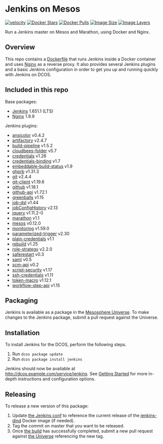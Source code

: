 # Jenkins on Mesos
[![velocity](http://velocity.mesosphere.com/service/velocity/buildStatus/icon?job=public-jenkins-mesos-master)](http://velocity.mesosphere.com/service/velocity/job/public-jenkins-mesos-master/)
[![Docker Stars](https://img.shields.io/docker/stars/mesosphere/jenkins.svg)][docker-hub]
[![Docker Pulls](https://img.shields.io/docker/pulls/mesosphere/jenkins.svg)][docker-hub]
[![Image Size](https://img.shields.io/imagelayers/image-size/mesosphere/jenkins/0.2.3.svg)](https://imagelayers.io/?images=mesosphere/jenkins:0.2.3)
[![Image Layers](https://img.shields.io/imagelayers/layers/mesosphere/jenkins/0.2.3.svg)](https://imagelayers.io/?images=mesosphere/jenkins:0.2.3)

Run a Jenkins master on Mesos and Marathon, using Docker and Nginx.

## Overview
This repo contains a [Dockerfile](Dockerfile) that runs Jenkins inside a Docker
container and uses [Nginx][nginx-home] as a reverse proxy. It also provides
several Jenkins plugins and a basic Jenkins configuration in order to get you
up and running quickly with Jenkins on DCOS.

## Included in this repo
Base packages:
  * [Jenkins][jenkins-home] 1.651.1 (LTS)
  * [Nginx][nginx-home] 1.9.9

Jenkins plugins:
  * [ansicolor][ansicolor-plugin] v0.4.2
  * [artifactory][artifactory-plugin] v2.4.7
  * [build-pipeline][build-pipeline-plugin] v1.5.2
  * [cloudbees-folder][folders-plugin] v5.7
  * [credentials][credentials-plugin] v1.26
  * [credentials-binding][credentials-binding-plugin] v1.7
  * [embeddable-build-status][embeddable-build-status-plugin] v1.9
  * [ghprb][ghprb-plugin] v1.31.3
  * [git][git-plugin] v2.4.4
  * [git-client][git-client-plugin] v1.19.6
  * [github][github-plugin] v1.18.1
  * [github-api][github-api-plugin] v1.72.1
  * [greenballs][greenballs-plugin] v1.15
  * [job-dsl][job-dsl-plugin] v1.44
  * [jobConfigHistory][jobConfigHistory-plugin] v2.13
  * [jquery][jquery] v1.11.2-0
  * [marathon][marathon-plugin] v1.1
  * [mesos][mesos-plugin] v0.12.0
  * [monitoring][monitoring-plugin] v1.59.0
  * [parameterized-trigger][parameterized-trigger-plugin] v2.30
  * [plain-credentials][plain-credentials] v1.1
  * [rebuild][rebuild-plugin] v1.25
  * [role-strategy][role-strategy-plugin] v2.2.0
  * [saferestart][saferestart-plugin] v0.3
  * [saml][saml-plugin] v0.5
  * [scm-api][scm-api-plugin] v0.2
  * [script-security][script-security-plugin] v1.17
  * [ssh-credentials][ssh-credentials-plugin] v1.11
  * [token-macro][token-macro-plugin] v1.12.1
  * [workflow-step-api][workflow-step-api] v1.15

## Packaging
Jenkins is available as a package in the [Mesosphere Universe][universe].
To make changes to the Jenkins package, submit a pull request against the
Universe.

## Installation
To install Jenkins for the DCOS, perform the following steps.

  1. Run `dcos package update`
  2. Run `dcos package install jenkins`

Jenkins should now be available at <http://dcos.example.com/service/jenkins>.
See [Getting Started][getting-started] for more in-depth instructions and
configuration options.

## Releasing
To release a new version of this package:

  1. Update [the Jenkins conf][jenkins-conf] to reference the current release of
  the [jenkins-dind][jenkins-dind] Docker image (if needed).
  2. Tag the commit on master that you want to be released.
  3. Once [the build][teamcity-build] has successfully completed, submit a new
  pull request against [the Universe][universe] referencing the new tag.


[ansicolor-plugin]: https://wiki.jenkins-ci.org/display/JENKINS/AnsiColor+Plugin
[artifactory-plugin]: https://wiki.jenkins-ci.org/display/JENKINS/Artifactory+Plugin
[build-pipeline-plugin]: https://wiki.jenkins-ci.org/display/JENKINS/Build+Pipeline+Plugin
[credentials-plugin]: https://wiki.jenkins-ci.org/display/JENKINS/Credentials+Plugin
[credentials-binding-plugin]: https://wiki.jenkins-ci.org/display/JENKINS/Credentials+Binding+Plugin
[docker-hub]: https://hub.docker.com/r/mesosphere/jenkins
[embeddable-build-status-plugin]: https://wiki.jenkins-ci.org/display/JENKINS/Embeddable+Build+Status+Plugin
[folders-plugin]: https://wiki.jenkins-ci.org/display/JENKINS/CloudBees+Folders+Plugin
[getting-started]: http://mesosphere.github.io/jenkins-mesos/docs/
[ghprb-plugin]: https://wiki.jenkins-ci.org/display/JENKINS/GitHub+pull+request+builder+plugin
[git-plugin]: https://wiki.jenkins-ci.org/display/JENKINS/Git+Plugin
[git-client-plugin]: https://wiki.jenkins-ci.org/display/JENKINS/Git+Client+Plugin
[github-plugin]: https://wiki.jenkins-ci.org/display/JENKINS/GitHub+Plugin
[github-api-plugin]: https://wiki.jenkins-ci.org/display/JENKINS/GitHub+API+Plugin
[greenballs-plugin]: https://wiki.jenkins-ci.org/display/JENKINS/Green+Balls
[jenkins-conf]: /conf/jenkins/config.xml
[jenkins-dind]: https://github.com/mesosphere/jenkins-dind-agent
[jenkins-home]: https://jenkins-ci.org/
[job-dsl-plugin]: https://wiki.jenkins-ci.org/display/JENKINS/Job+DSL+Plugin
[jobConfigHistory-plugin]: https://wiki.jenkins-ci.org/display/JENKINS/JobConfigHistory+Plugin
[jquery]: https://wiki.jenkins-ci.org/display/JENKINS/jQuery+Plugin
[marathon-plugin]: https://github.com/mesosphere/jenkins-marathon-plugin
[mesos-plugin]: https://wiki.jenkins-ci.org/display/JENKINS/Mesos+Plugin
[monitoring-plugin]: https://wiki.jenkins-ci.org/display/JENKINS/Monitoring
[nginx-home]: http://nginx.org/en/
[parameterized-trigger-plugin]: https://wiki.jenkins-ci.org/display/JENKINS/Parameterized+Trigger+Plugin
[plain-credentials]: https://wiki.jenkins-ci.org/display/JENKINS/Plain+Credentials+Plugin
[rebuild-plugin]: https://wiki.jenkins-ci.org/display/JENKINS/Rebuild+Plugin
[role-strategy-plugin]: https://wiki.jenkins-ci.org/display/JENKINS/Role+Strategy+Plugin
[saferestart-plugin]: https://wiki.jenkins-ci.org/display/JENKINS/SafeRestart+Plugin
[saml-plugin]: https://wiki.jenkins-ci.org/display/JENKINS/SAML+Plugin
[scm-api-plugin]: https://wiki.jenkins-ci.org/display/JENKINS/SCM+API+Plugin
[script-security-plugin]: https://wiki.jenkins-ci.org/display/JENKINS/Script+Security+Plugin
[ssh-credentials-plugin]: https://wiki.jenkins-ci.org/display/JENKINS/SSH+Credentials+Plugin
[teamcity-build]: https://teamcity.mesosphere.io/viewType.html?buildTypeId=Oss_Jenkins_PublishReleaseDocker
[token-macro-plugin]: https://wiki.jenkins-ci.org/display/JENKINS/Token+Macro+Plugin
[universe]: https://github.com/mesosphere/universe
[workflow-step-api]: https://wiki.jenkins-ci.org/display/JENKINS/Pipeline+Plugin
